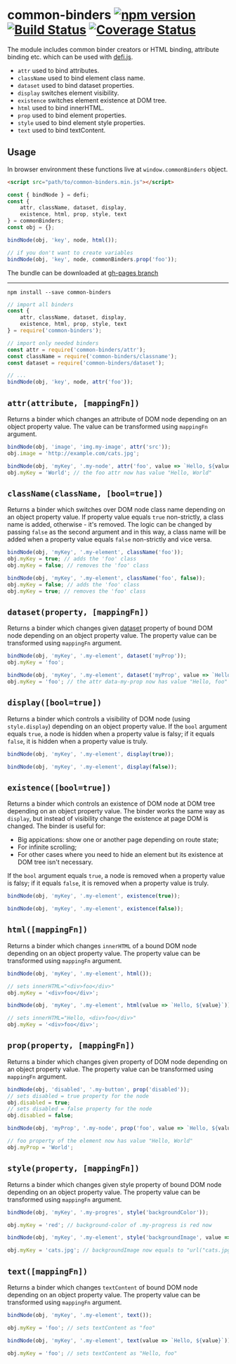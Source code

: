 # common-binders [![npm version](https://badge.fury.io/js/common-binders.svg)](https://badge.fury.io/js/common-binders) [![Build Status](https://travis-ci.org/finom/common-binders.svg?branch=master)](https://travis-ci.org/finom/common-binders) [![Coverage Status](https://coveralls.io/repos/github/finom/common-binders/badge.svg?branch=master)](https://coveralls.io/github/finom/common-binders?branch=master)

The module includes common binder creators or HTML binding, attribute binding etc. which can be used with [defi.js](https://github.com/finom/defi.js.org).

- `attr` used to bind attributes.
- `className` used to bind element class name.
- `dataset` used to bind dataset properties.
- `display` switches element visibility.
- `existence` switches element existence at DOM tree.
- `html` used to bind innerHTML.
- `prop` used to bind element properties.
- `style` used to bind element style properties.
- `text` used to bind textContent.

## Usage
In browser environment these functions live at ``window.commonBinders`` object.

```html
<script src="path/to/common-binders.min.js"></script>
```

```js
const { bindNode } = defi;
const {
	attr, className, dataset, display,
	existence, html, prop, style, text
} = commonBinders;
const obj = {};

bindNode(obj, 'key', node, html());

// if you don't want to create variables
bindNode(obj, 'key', node, commonBinders.prop('foo'));
```

The bundle can be downloaded at [gh-pages branch](https://github.com/finom/common-binders/tree/gh-pages)

-------------

```
npm install --save common-binders
```

```js
// import all binders
const {
	attr, className, dataset, display,
	existence, html, prop, style, text
} = require('common-binders');

// import only needed binders
const attr = require('common-binders/attr');
const className = require('common-binders/classname');
const dataset = require('common-binders/dataset');

// ...
bindNode(obj, 'key', node, attr('foo'));
```

## ``attr(attribute, [mappingFn])``
Returns a binder which changes an attribute of DOM node depending on an object property value. The value can be transformed using ``mappingFn`` argument.

```js
bindNode(obj, 'image', 'img.my-image', attr('src'));
obj.image = 'http://example.com/cats.jpg';
```
```js
bindNode(obj, 'myKey', '.my-node', attr('foo', value => `Hello, ${value}`));
obj.myKey = 'World'; // the foo attr now has value "Hello, World"
```

## ``className(className, [bool=true])``

Returns a binder which switches over DOM node class name depending on an object property value. If property value equals ``true`` non-strictly, a class name is added, otherwise - it's removed. The logic can be changed by passing ``false`` as the second argument and in this way, a class name will be added  when a property value equals ``false`` non-strictly and vice versa.

```js
bindNode(obj, 'myKey', '.my-element', className('foo'));
obj.myKey = true; // adds the 'foo' class
obj.myKey = false; // removes the 'foo' class
```
```js
bindNode(obj, 'myKey', '.my-element', className('foo', false));
obj.myKey = false; // adds the 'foo' class
obj.myKey = true; // removes the 'foo' class
```

## ``dataset(property, [mappingFn])``

Returns a binder which changes given [dataset](https://developer.mozilla.org/ru/docs/Web/API/HTMLElement/dataset) property of bound DOM node depending on an object property value. The property value can be transformed using ``mappingFn`` argument.

```js
bindNode(obj, 'myKey', '.my-element', dataset('myProp'));
obj.myKey = 'foo';
```
```js
bindNode(obj, 'myKey', '.my-element', dataset('myProp', value => `Hello, ${value}`));
obj.myKey = 'foo'; // the attr data-my-prop now has value "Hello, foo"
```

## ``display([bool=true])``

Returns a binder which controls a visibility of DOM node (using ``style.display``) depending on an object property value. If the `bool` argument equals ``true``, a node is hidden when a property value is falsy; if it equals ``false``, it is hidden when a property value is truly.


```js
bindNode(obj, 'myKey', '.my-element', display(true));
```

```js
bindNode(obj, 'myKey', '.my-element', display(false));
```

## ``existence([bool=true])``

Returns a binder which controls an existence of DOM node at DOM tree depending on an object property value. The binder works the same way as `display`, but instead of visibility change the existence at page DOM is changed. The binder is useful for:

- Big appications: show one or another page depending on route state;
- For infinite scrolling;
- For other cases where you need to hide an element but its existence at DOM tree isn't necessary.

If the `bool` argument equals ``true``, a node is removed when a property value is falsy; if it equals ``false``, it is removed when a property value is truly.

```js
bindNode(obj, 'myKey', '.my-element', existence(true));
```
```js
bindNode(obj, 'myKey', '.my-element', existence(false));
```


## ``html([mappingFn])``

Returns a binder which changes ``innerHTML`` of a bound DOM node depending on an object property value. The property value can be transformed using ``mappingFn`` argument.

```js
bindNode(obj, 'myKey', '.my-element', html());

// sets innerHTML="<div>foo</div>"
obj.myKey = '<div>foo</div>';
```
```js
bindNode(obj, 'myKey', '.my-element', html(value => `Hello, ${value}`));

// sets innerHTML="Hello, <div>foo</div>"
obj.myKey = '<div>foo</div>';
```

## ``prop(property, [mappingFn])``

Returns a binder which changes given property of DOM node depending on an object property value. The property value can be transformed using ``mappingFn`` argument.

```js
bindNode(obj, 'disabled', '.my-button', prop('disabled'));
// sets disabled = true property for the node
obj.disabled = true;
// sets disabled = false property for the node
obj.disabled = false;
```
```js
bindNode(obj, 'myProp', '.my-node', prop('foo', value => `Hello, ${value}`));

// foo property of the element now has value "Hello, World"
obj.myProp = 'World';
```

## ``style(property, [mappingFn])``

Returns a binder which changes given style property of bound DOM node depending on an object property value. The property value can be transformed using ``mappingFn`` argument.

```js
bindNode(obj, 'myKey', '.my-progres', style('backgroundColor'));

obj.myKey = 'red'; // background-color of .my-progress is red now
```
```js
bindNode(obj, 'myKey', '.my-element', style('backgroundImage', value => `url("${value}")`));

obj.myKey = 'cats.jpg'; // backgroundImage now equals to "url("cats.jpg")"
```


## ``text([mappingFn])``

Returns a binder which changes ``textContent`` of bound DOM node depending on an object property value. The property value can be transformed using ``mappingFn`` argument.

```js
bindNode(obj, 'myKey', '.my-element', text());

obj.myKey = 'foo'; // sets textContent as "foo"
```
```js
bindNode(obj, 'myKey', '.my-element', text(value => `Hello, ${value}`));

obj.myKey = 'foo'; // sets textContent as "Hello, foo"
```
